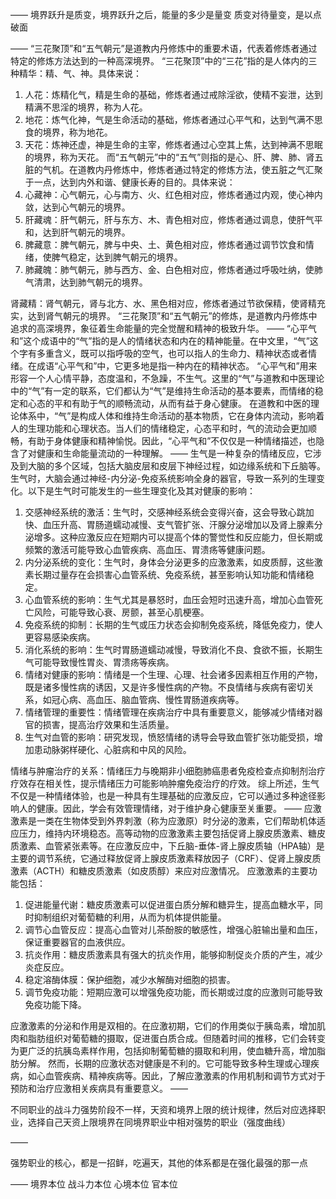 ——
境界跃升是质变，境界跃升之后，能量的多少是量变
质变对待量变，是以点破面

——
“三花聚顶”和“五气朝元”是道教内丹修炼中的重要术语，代表着修炼者通过特定的修炼方法达到的一种高深境界。
“三花聚顶”中的“三花”指的是人体内的三种精华：精、气、神。具体来说：
1. 人花：炼精化气，精是生命的基础，修炼者通过戒除淫欲，使精不妄泄，达到精满不思淫的境界，称为人花。
2. 地花：炼气化神，气是生命活动的基础，修炼者通过心平气和，达到气满不思食的境界，称为地花。
3. 天花：炼神还虚，神是生命的主宰，修炼者通过心空其上焦，达到神满不思眠的境界，称为天花。
而“五气朝元”中的“五气”则指的是心、肝、脾、肺、肾五脏的气机。在道教内丹修炼中，修炼者通过特定的修炼方法，使五脏之气汇聚于一点，达到内外和谐、健康长寿的目的。具体来说：
1. 心藏神：心气朝元，心与南方、火、红色相对应，修炼者通过内观，使心神内敛，达到心气朝元的境界。
2. 肝藏魂：肝气朝元，肝与东方、木、青色相对应，修炼者通过调息，使肝气平和，达到肝气朝元的境界。
3. 脾藏意：脾气朝元，脾与中央、土、黄色相对应，修炼者通过调节饮食和情绪，使脾气稳定，达到脾气朝元的境界。
4. 肺藏魄：肺气朝元，肺与西方、金、白色相对应，修炼者通过呼吸吐纳，使肺气清肃，达到肺气朝元的境界。

肾藏精：肾气朝元，肾与北方、水、黑色相对应，修炼者通过节欲保精，使肾精充实，达到肾气朝元的境界。
“三花聚顶”和“五气朝元”的修炼，是道教内丹修炼中追求的高深境界，象征着生命能量的完全觉醒和精神的极致升华。
——
“心平气和”这个成语中的“气”指的是人的情绪状态和内在的精神能量。在中文里，“气”这个字有多重含义，既可以指呼吸的空气，也可以指人的生命力、精神状态或者情绪。在成语“心平气和”中，它更多地是指一种内在的精神状态。
“心平气和”用来形容一个人心情平静，态度温和，不急躁，不生气。这里的“气”与道教和中医理论中的“气”有一定的联系，它们都认为“气”是维持生命活动的基本要素，而情绪的稳定和心态的平和有助于气的顺畅流动，从而有益于身心健康。
在道教和中医的理论体系中，“气”是构成人体和维持生命活动的基本物质，它在身体内流动，影响着人的生理功能和心理状态。当人们的情绪稳定，心态平和时，气的流动会更加顺畅，有助于身体健康和精神愉悦。因此，“心平气和”不仅仅是一种情绪描述，也隐含了对健康和生命能量流动的一种理解。
——
生气是一种复杂的情绪反应，它涉及到大脑的多个区域，包括大脑皮层和皮层下神经过程，如边缘系统和下丘脑等。生气时，大脑会通过神经-内分泌-免疫系统影响全身的器官，导致一系列的生理变化。以下是生气时可能发生的一些生理变化及其对健康的影响：

1. 交感神经系统的激活：生气时，交感神经系统会变得兴奋，这会导致心跳加快、血压升高、胃肠道蠕动减慢、支气管扩张、汗腺分泌增加以及肾上腺素分泌增多。这种应激反应在短期内可以提高个体的警觉性和反应能力，但长期或频繁的激活可能导致心血管疾病、高血压、胃溃疡等健康问题。
2. 内分泌系统的变化：生气时，身体会分泌更多的应激激素，如皮质醇，这些激素长期过量存在会损害心血管系统、免疫系统，甚至影响认知功能和情绪稳定。
3. 心血管系统的影响：生气尤其是暴怒时，血压会短时迅速升高，增加心血管死亡风险，可能导致心衰、房颤，甚至心肌梗塞。
4. 免疫系统的抑制：长期的生气或压力状态会抑制免疫系统，降低免疫力，使人更容易感染疾病。
5. 消化系统的影响：生气时胃肠道蠕动减慢，导致消化不良、食欲不振，长期生气可能导致慢性胃炎、胃溃疡等疾病。
6. 情绪对健康的影响：情绪是一个生理、心理、社会诸多因素相互作用的产物，既是诸多慢性病的诱因，又是许多慢性病的产物。不良情绪与疾病有密切关系，如冠心病、高血压、脑血管病、慢性胃肠道疾病等。
7. 情绪管理的重要性：情绪管理在疾病治疗中具有重要意义，能够减少情绪对器官的损害，提高治疗效果和生活质量。
8. 生气对血管的影响：研究发现，愤怒情绪的诱导会导致血管扩张功能受损，增加患动脉粥样硬化、心脏病和中风的风险。

情绪与肿瘤治疗的关系：情绪压力与晚期非小细胞肺癌患者免疫检查点抑制剂治疗疗效存在相关性，提示情绪压力可能影响肿瘤免疫治疗的疗效。
综上所述，生气不仅是一种情绪体验，也是一种具有生理基础的应激反应，它可以通过多种途径影响人的健康。因此，学会有效管理情绪，对于维护身心健康至关重要。
——
应激激素是一类在生物体受到外界刺激（称为应激原）时分泌的激素，它们帮助机体适应压力，维持内环境稳态。高等动物的应激激素主要包括促肾上腺皮质激素、糖皮质激素、血管紧张素等。在应激反应中，下丘脑-垂体-肾上腺皮质轴（HPA轴）是主要的调节系统，它通过释放促肾上腺皮质激素释放因子（CRF）、促肾上腺皮质激素（ACTH）和糖皮质激素（如皮质醇）来应对应激情况。
应激激素的主要功能包括：

1. 促进能量代谢：糖皮质激素可以促进蛋白质分解和糖异生，提高血糖水平，同时抑制组织对葡萄糖的利用，从而为机体提供能量。
2. 调节心血管反应：提高心血管对儿茶酚胺的敏感性，增强心脏输出量和血压，保证重要器官的血液供应。
3. 抗炎作用：糖皮质激素具有强大的抗炎作用，能够抑制促炎介质的产生，减少炎症反应。
4. 稳定溶酶体膜：保护细胞，减少水解酶对细胞的损害。
5. 调节免疫功能：短期应激可以增强免疫功能，而长期或过度的应激则可能导致免疫功能下降。

应激激素的分泌和作用是双相的。在应激初期，它们的作用类似于胰岛素，增加肌肉和脂肪组织对葡萄糖的摄取，促进蛋白质合成。但随着时间的推移，它们会转变为更广泛的抗胰岛素样作用，包括抑制葡萄糖的摄取和利用，使血糖升高，增加脂肪分解。
然而，长期的应激状态对健康是不利的。它可能导致多种生理或心理疾病，如心血管疾病、精神疾病等。因此，了解应激激素的作用机制和调节方式对于预防和治疗应激相关疾病具有重要意义。
——

不同职业的战斗力强势阶段不一样，天资和境界上限的统计规律，然后对应选择职业，选择自己天资上限境界在同境界职业中相对强势的职业（强度曲线）

——

强势职业的核心，都是一招鲜，吃遍天，其他的体系都是在强化最强的那一点

——
境界本位
战斗力本位
心境本位
官本位